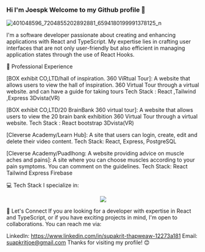 ### Hi I'm Joespk Welcome to my Github profile  👋

![401048596_7204855202892881_6594180199991378125_n](https://github.com/Joespk/Joespk/assets/96042239/a8ead46a-33e3-4b85-9a10-a0957e091410) 


I'm a software developer passionate about creating and enhancing applications with React and TypeScript. My expertise lies in crafting user interfaces that are not only user-friendly but also efficient in managing application states through the use of React Hooks.

🚀 Professional Experience

[BOX exhibit CO,LTD/hall of inspiration. 360 ViRtual Tour]: A website that allows users to view the hall of inspiration. 360 Virtual Tour through a virtual website. and can have a guide for taking tours
Tech Stack : React ,Tailwind ,Express 3Dvista(VR)

[BOX exhibit CO,LTD/20 BrainBank 360 virtual tour]: A website that allows users to view the 20 brain bank exhibition  360 Virtual Tour through a virtual website. 
Tech Stack : React bootstrap 3Dvista(VR)

[Cleverse Academy/Learn Hub]: A site that users can login, create, edit and delete their video content.
Tech Stack: React, Express, PostgreSQL

[Cleverse Academy/Puadlhong: A website providing advice on muscle aches and pains]: A site where you can choose muscles according to your pain symptoms. You can comment on the guidelines. 
Tech Stack: React Tailwind Express Firebase

💻 Tech Stack
I specialize in:
<p align="center">
  <a href="https://skillicons.dev">
    <img src="https://skillicons.dev/icons?i=js,ts,react,tailwind,nodejs,express,prisma,postgres,git,docker,firebase,wordpress,vscode,figma,adobe" />
  </a>
</p>


🤝 Let's Connect
If you are looking for a developer with expertise in React and TypeScript, or if you have exciting projects in mind, I'm open to collaborations. You can reach me via:

LinkedIn: https://www.linkedin.com/in/supakrit-thapweaw-12273a181
Email: suapkritjoe@gmail.com
Thanks for visiting my profile! 😊

